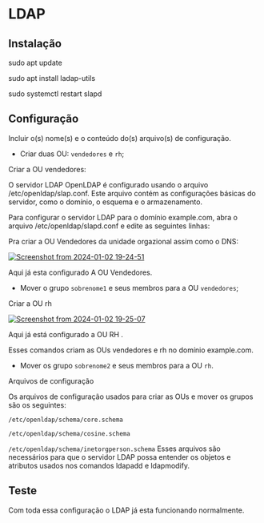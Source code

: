 # LDAP

## Instalação

sudo apt update

sudo apt install ladap-utils

sudo systemctl restart slapd



## Configuração

Incluir o(s) nome(s) e o conteúdo do(s) arquivo(s) de configuração.

- Criar duas OU: `vendedores` e `rh`;

Criar a OU vendedores:

O servidor LDAP OpenLDAP é configurado usando o arquivo /etc/openldap/slap.conf. Este arquivo contém as configurações básicas do servidor, como o domínio, o esquema e o armazenamento.

Para configurar o servidor LDAP para o domínio example.com, abra o arquivo /etc/openldap/slapd.conf e edite as seguintes linhas:


Pra criar a OU Vendedores da unidade orgazional assim como o DNS:

[![Screenshot from 2024-01-02 19-24-51](https://i.im.ge/2024/01/03/3MABLC.Screenshot-from-2024-01-02-19-24-51.png)](https://im.ge/i/3MABLC)

 Aqui já esta configurado A OU Vendedores.



- Mover o grupo `sobrenome1` e seus membros para a OU `vendedores`;


Criar a OU rh

[![Screenshot from 2024-01-02 19-25-07](https://i.im.ge/2024/01/03/3MCDFJ.Screenshot-from-2024-01-02-19-25-07.png)](https://im.ge/i/3MCDFJ)

Aqui já está configurado a OU RH .

Esses comandos criam as OUs vendedores e rh no domínio example.com.
- Mover os grupo `sobrenome2` e seus membros para a OU `rh`.


Arquivos de configuração

Os arquivos de configuração usados para criar as OUs e mover os grupos são os seguintes:


`/etc/openldap/schema/core.schema`

`/etc/openldap/schema/cosine.schema`

`/etc/openldap/schema/inetorgperson.schema`
Esses arquivos são necessários para que o servidor LDAP possa entender os objetos e atributos usados nos comandos ldapadd e ldapmodify.


## Teste

Com toda essa configuração o LDAP já esta funcionando normalmente.
